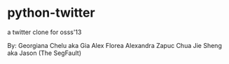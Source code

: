 python-twitter
==============

a twitter clone for osss'13

By:
Georgiana Chelu aka Gia
Alex Florea
Alexandra Zapuc
Chua Jie Sheng aka Jason
(The SegFault)
